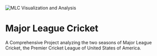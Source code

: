 
![MLC Visualization and Analysis](https://github.com/user-attachments/assets/4ff2186a-9c3a-4a18-af77-fa1226797f0a)

# Major League Cricket
A Comprehensive Project analyzing the two seasons of Major League Cricket, the Premier Cricket League of United States of America.
